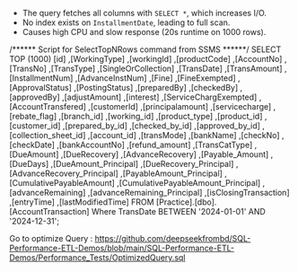 - The query fetches all columns with `SELECT *`, which increases I/O.
- No index exists on `InstallmentDate`, leading to full scan.
- Causes high CPU and slow response (20s runtime on 1000 rows).


/****** Script for SelectTopNRows command from SSMS  ******/
SELECT TOP (1000) [id]
      ,[WorkingType]
      ,[workingId]
      ,[productCode]
      ,[AccountNo]
      ,[TransNo]
      ,[TransType]
      ,[SingleOrCollection]
      ,[TransDate]
      ,[TransAmount]
      ,[InstallmentNum]
      ,[AdvanceInstNum]
      ,[Fine]
      ,[FineExempted]
      ,[ApprovalStatus]
      ,[PostingStatus]
      ,[preparedBy]
      ,[checkedBy]
      ,[approvedBy]
      ,[adjustAmount]
      ,[interest]
      ,[ServiceChargExempted]
      ,[AccountTransfered]
      ,[customerId]
      ,[principalamount]
      ,[servicecharge]
      ,[rebate_flag]
      ,[branch_id]
      ,[working_id]
      ,[product_type]
      ,[product_id]
      ,[customer_id]
      ,[prepared_by_id]
      ,[checked_by_id]
      ,[approved_by_id]
      ,[collection_sheet_id]
      ,[account_id]
      ,[transMode]
      ,[bankName]
      ,[checkNo]
      ,[checkDate]
      ,[bankAccountNo]
      ,[refund_amount]
      ,[TransCatType]
      ,[DueAmount]
      ,[DueRecovery]
      ,[AdvanceRecovery]
      ,[Payable_Amount]
      ,[DueDays]
      ,[DueAmount_Principal]
      ,[DueRecovery_Principal]
      ,[AdvanceRecovery_Principal]
      ,[PayableAmount_Principal]
      ,[CumulativePayableAmount]
      ,[CumulativePayableAmount_Principal]
      ,[advanceRemaining]
      ,[advanceRemaining_Principal]
      ,[isClosingTransaction]
      ,[entryTime]
      ,[lastModifiedTime]
 FROM [Practice].[dbo].[AccountTransaction] Where TransDate BETWEEN '2024-01-01' AND '2024-12-31';

Go to optimize Query : 
https://github.com/deepseekfrombd/SQL-Performance-ETL-Demos/blob/main/SQL-Performance-ETL-Demos/Performance_Tests/OptimizedQuery.sql


